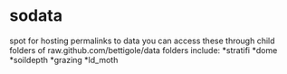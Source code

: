# sodata
spot for hosting permalinks to data
you can access these through child folders of raw.github.com/bettigole/data
folders include:
*stratifi
*dome
*soildepth
*grazing
*ld_moth
